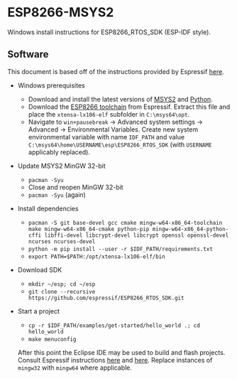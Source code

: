 # ESP8266-MSYS2

Windows install instructions for ESP8266_RTOS_SDK (ESP-IDF style).

## Software

This document is based off of the instructions provided by Espressif [here](https://docs.espressif.com/projects/esp8266-rtos-sdk/en/latest/get-started/).

- Windows prerequisites
  - Download and install the latest versions of [MSYS2](https://www.msys2.org/) and [Python](https://www.python.org/downloads/windows/).
  - Download the [ESP8266 toolchain](https://dl.espressif.com/dl/xtensa-lx106-elf-win32-1.22.0-100-ge567ec7-5.2.0.zip) from Espressif. Extract this file and place the `xtensa-lx106-elf` subfolder in `C:\msys64\opt`.
  - Navigate to `win+pausebreak` -> Advanced system settings -> Advanced -> Environmental Variables. Create new system environmental variable with name `IDF_PATH` and value `C:\msys64\home\USERNAME\esp\ESP8266_RTOS_SDK` (with `USERNAME` applicably replaced).
- Update MSYS2 MinGW 32-bit
  - `pacman -Syu`
  - Close and reopen MinGW 32-bit
  - `pacman -Syu` (again)
- Install dependencies
  - `pacman -S git base-devel gcc cmake mingw-w64-x86_64-toolchain make mingw-w64-x86_64-cmake python-pip mingw-w64-x86_64-python-cffi libffi-devel libcrypt-devel libcrypt openssl openssl-devel ncurses ncurses-devel`
  - `python -m pip install --user -r $IDF_PATH/requirements.txt`
  - `export PATH=$PATH:/opt/xtensa-lx106-elf/bin`
- Download SDK
  - `mkdir ~/esp; cd ~/esp`
  - `git clone --recursive https://github.com/espressif/ESP8266_RTOS_SDK.git`
- Start a project
  - `cp -r $IDF_PATH/examples/get-started/hello_world .; cd hello_world`
  - `make menuconfig`
  
  After this point the Eclipse IDE may be used to build and flash projects. Consult Espressif instructions [here](https://docs.espressif.com/projects/esp8266-rtos-sdk/en/latest/get-started/eclipse-setup.html#) and [here](https://docs.espressif.com/projects/esp8266-rtos-sdk/en/latest/get-started/eclipse-setup-windows.html). Replace instances of `mingw32` with `mingw64` where applicable.
